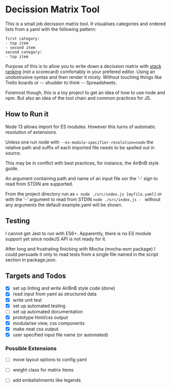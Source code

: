 # Decission Matrix Tool
This is a small job decission matrix tool.
It visualises categories and ordered lists from a yaml
with the following pattern:

```
first category:
- top item
- second item
second category:
- top item
```

Purpose of this is to allow you to write down a decission
matrix with [stack ranking][1] (not a scorecard) comfortably
in your prefered editor. Using an unobstrusive syntax
and then render it nicely. Without touching things like
Trello boards or -- shudder to think -- Spreadsheets.

Foremost though, this is a toy project to get an idea of how
to use node and npm. But also an idea of the tool chain and
common practices for JS.

## How to Run it
Node 13 allows import for ES modules. However this turns of
automatic resolution of extensions.

Unless one run node with
`--es-module-specifier-resolution=node`
the relative path and suffix of each imported file needs to
be spelled out in source.

This may be in conflict with best practices, for instance, the
AirBnB style guide.

An argument containing path and name of an input file xor the 
'-' sign to read from STDIN are supported.

From the project directory run as
`> node ./src/index.js [myfile.yaml]`
or with the '-' argument to read from STDIN
`node ./src/index.js - `
without any arguments the default example.yaml will be shown.


## Testing
I cannot get Jest to run with ES6+.  Apparently, there is no
ES module support yet since nodeJS API is not ready for it.

After long and frustrating finicking with Mocha (mocha-esm package)
I could persuade it only to read tests from a single file named
in the script section in package.json.

## Targets and Todos
- [x] set up linting and write AirBnB style code (done)
- [x] read input from yaml as structured data
- [x] write unit test
- [x] set up automated testing
- [ ] set up automated documentation
- [x] prototype html/css output
- [x] modularise view, css components
- [x] make neat css output
- [x] user specified input file name (or automated)

### Possible Extensions
- [ ] move layout options to config yaml
- [ ] weight class for matrix items
- [ ] add embelishments like legends


[1]: https://www.geekwire.com/2012/job-decision-matrix/
